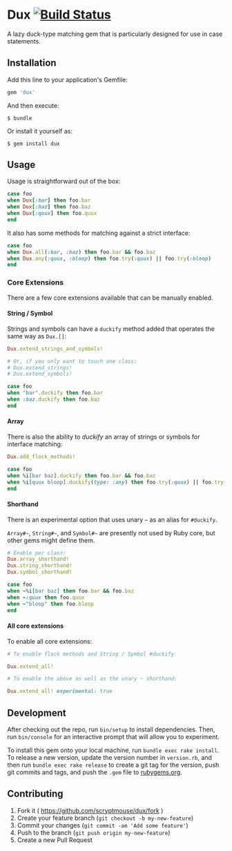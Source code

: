 # Dux [![Build Status](https://travis-ci.org/scryptmouse/dux.svg?branch=master)](https://travis-ci.org/scryptmouse/dux)

A lazy duck-type matching gem that is particularly designed for use in case statements.

## Installation

Add this line to your application's Gemfile:

```ruby
gem 'dux'
```

And then execute:

    $ bundle

Or install it yourself as:

    $ gem install dux

## Usage

Usage is straightforward out of the box:

```ruby
case foo
when Dux[:bar] then foo.bar
when Dux[:baz] then foo.baz
when Dux[:quux] then foo.quux
end
```

It also has some methods for matching against a strict interface:

```ruby
case foo
when Dux.all(:bar, :baz) then foo.bar && foo.baz
when Dux.any(:quux, :bloop) then foo.try(:quux) || foo.try(:bloop)
end
```

### Core Extensions

There are a few core extensions available that can be manually enabled.

#### String / Symbol

Strings and symbols can have a `duckify` method added that operates the same
way as `Dux.[]`:

```ruby
Dux.extend_strings_and_symbols!

# Or, if you only want to touch one class:
# Dux.extend_strings!
# Dux.extend_symbols!

case foo
when "bar".duckify then foo.bar
when :baz.duckify then foo.baz
end
```

#### Array

There is also the ability to _duckify_ an array of strings or symbols for
interface matching:

```ruby
Dux.add_flock_methods!

case foo
when %i[bar baz].duckify then foo.bar && foo.baz
when %i[quux bloop].duckify(type: :any) then foo.try(:quux) || foo.try(:bloop)
end
```

#### Shorthand

There is an experimental option that uses unary `~` as an alias for `#duckify`.

`Array#~`, `String#~`, and `Symbol#~` are presently not used by Ruby core, but
other gems might define them.

```ruby
# Enable per class:
Dux.array_shorthand!
Dux.string_shorthand!
Dux.symbol_shorthand!

case foo
when ~%i[bar baz] then foo.bar && foo.baz
when ~:quux then foo.quux
when ~"bloop" then foo.bloop
end
```

#### All core extensions
To enable all core extensions:

```ruby
# To enable flock methods and String / Symbol #duckify

Dux.extend_all!

# To enable the above as well as the unary ~ shorthand:

Dux.extend_all! experimental: true
```

## Development

After checking out the repo, run `bin/setup` to install dependencies. Then, run `bin/console` for an interactive prompt that will allow you to experiment.

To install this gem onto your local machine, run `bundle exec rake install`. To release a new version, update the version number in `version.rb`, and then run `bundle exec rake release` to create a git tag for the version, push git commits and tags, and push the `.gem` file to [rubygems.org](https://rubygems.org).

## Contributing

1. Fork it ( https://github.com/scryptmouse/dux/fork )
2. Create your feature branch (`git checkout -b my-new-feature`)
3. Commit your changes (`git commit -am 'Add some feature'`)
4. Push to the branch (`git push origin my-new-feature`)
5. Create a new Pull Request

